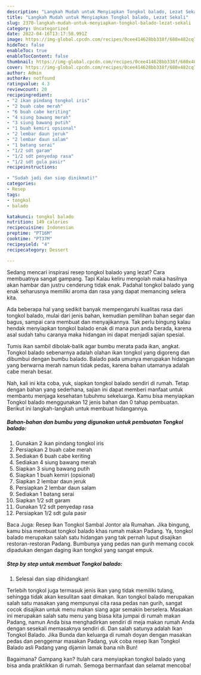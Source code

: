 ```yaml
---
description: "Langkah Mudah untuk Menyiapkan Tongkol balado, Lezat Sekali"
title: "Langkah Mudah untuk Menyiapkan Tongkol balado, Lezat Sekali"
slug: 2370-langkah-mudah-untuk-menyiapkan-tongkol-balado-lezat-sekali
category: Uncategorized
date: 2022-04-16T13:17:58.991Z
image: https://img-global.cpcdn.com/recipes/0cee414628bb338f/680x482cq70/tongkol-balado-foto-resep-utama.jpg
hideToc: false
enableToc: true
enableTocContent: false
thumbnail: https://img-global.cpcdn.com/recipes/0cee414628bb338f/680x482cq70/tongkol-balado-foto-resep-utama.jpg
cover: https://img-global.cpcdn.com/recipes/0cee414628bb338f/680x482cq70/tongkol-balado-foto-resep-utama.jpg
author: Admin
authorAv: notfound
ratingvalue: 4.3
reviewcount: 20
recipeingredient:
- "2 ikan pindang tongkol iris"
- "2 buah cabe merah"
- "6 buah cabe keriting"
- "4 siung bawang merah"
- "3 siung bawang putih"
- "1 buah kemiri opsional"
- "2 lembar daun jeruk"
- "2 lembar daun salam"
- "1 batang serai"
- "1/2 sdt garam"
- "1/2 sdt penyedap rasa"
- "1/2 sdt gula pasir"
recipeinstructions:

- "Sudah jadi dan siap dinikmati!"
categories:
- Resep
tags:
- tongkol
- balado

katakunci: tongkol balado 
nutrition: 149 calories
recipecuisine: Indonesian
preptime: "PT16M"
cooktime: "PT37M"
recipeyield: "4"
recipecategory: Dessert

---
```



Sedang mencari inspirasi resep tongkol balado yang lezat? Cara membuatnya sangat gampang. Tapi Kalau keliru mengolah maka hasilnya akan hambar dan justru cenderung tidak enak. Padahal tongkol balado yang enak seharusnya memiliki aroma dan rasa yang dapat memancing selera kita.


Ada beberapa hal yang sedikit banyak mempengaruhi kualitas rasa dari tongkol balado, mulai dari jenis bahan, kemudian pemilihan bahan segar dan bagus, sampai cara membuat dan menyajikannya. Tak perlu bingung kalau hendak menyiapkan tongkol balado enak di mana pun anda berada, karena asal sudah tahu caranya maka hidangan ini dapat menjadi sajian spesial.

Tumis ikan sambil dibolak-balik agar bumbu merata pada ikan, angkat. Tongkol balado sebenarnya adalah olahan ikan tongkol yang digoreng dan dibumbui dengan bumbu balado. Balado pada umunya merupakan hidangan yang berwarna merah namun tidak pedas, karena bahan utamanya adalah cabe merah besar.


Nah, kali ini kita coba, yuk, siapkan tongkol balado sendiri di rumah. Tetap dengan bahan yang sederhana, sajian ini dapat memberi manfaat untuk membantu menjaga kesehatan tubuhmu sekeluarga. Kamu bisa menyiapkan Tongkol balado menggunakan 12 jenis bahan dan 0 tahap pembuatan. Berikut ini langkah-langkah untuk membuat hidangannya.

<!--inarticleads1-->

##### Bahan-bahan dan bumbu yang digunakan untuk pembuatan Tongkol balado:

1. Gunakan 2 ikan pindang tongkol iris
1. Persiapkan 2 buah cabe merah
1. Sediakan 6 buah cabe keriting
1. Sediakan 4 siung bawang merah
1. Siapkan 3 siung bawang putih
1. Siapkan 1 buah kemiri (opsional)
1. Siapkan 2 lembar daun jeruk
1. Persiapkan 2 lembar daun salam
1. Sediakan 1 batang serai
1. Siapkan 1/2 sdt garam
1. Gunakan 1/2 sdt penyedap rasa
1. Persiapkan 1/2 sdt gula pasir


Baca Juga: Resep Ikan Tongkol Sambal Jontor ala Rumahan. Jika bingung, kamu bisa membuat tongkol balado khas rumah makan Padang. Ya, tongkol balado merupakan salah satu hidangan yang tak pernah luput disajikan restoran-restoran Padang. Bumbunya yang pedas nan gurih memang cocok dipadukan dengan daging ikan tongkol yang sangat empuk. 

<!--inarticleads2-->

##### Step by step untuk membuat Tongkol balado:


1. Selesai dan siap dihidangkan!

Terlebih tongkol juga termasuk jenis ikan yang tidak memiliki tulang, sehingga tidak akan kesulitan saat dimakan. Ikan tongkol balado merupakan salah satu masakan yang mempunyai cita rasa pedas nan gurih, sangat cocok disajikan untuk menu makan siang agar semakin berselera. Masakan ini merupakan salah satu menu yang biasa kita jumpai di rumah makan Padang, namun Anda bisa menghadirkan sendiri di meja makan rumah Anda dengan sesekali memasaknya sendiri di. Dan salah satunya adalah Ikan Tongkol Balado. Jika Bunda dan keluarga di rumah doyan dengan masakan pedas dan penggemar masakan Padang, yuk coba resep Ikan Tongkol Balado asli Padang yang dijamin lamak bana nih Bun! 

Bagaimana? Gampang kan? Itulah cara menyiapkan tongkol balado yang bisa anda praktikkan di rumah. Semoga bermanfaat dan selamat mencoba!
